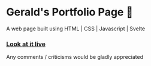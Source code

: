 # Gerald's Portfolio Page 👋

A web page built using HTML | CSS | Javascript | Svelte 

### [Look at it live](https://www.geraldsouders.com)

Any comments / criticisms would be gladly appreciated
